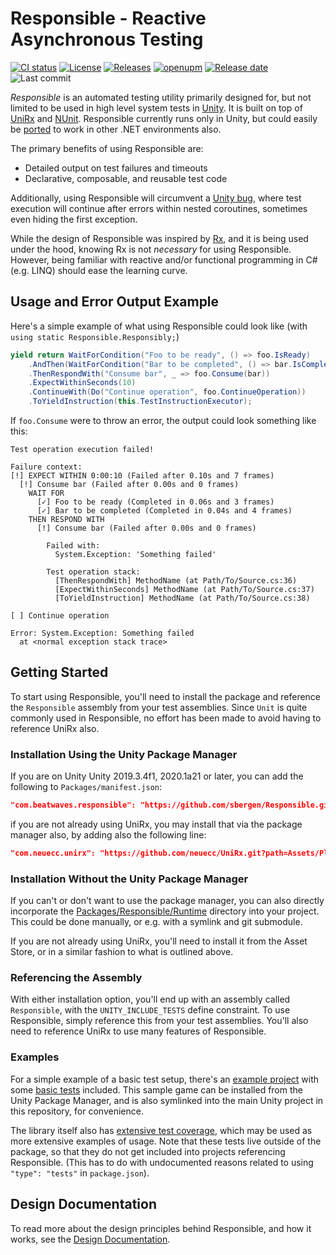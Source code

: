 # Responsible - Reactive Asynchronous Testing

[![CI status](https://github.com/sbergen/Responsible/workflows/CI/badge.svg)](https://github.com/sbergen/Responsible/actions?query=workflow%3ACI+branch%3Amain+)
[![License](https://img.shields.io/github/license/sbergen/Responsible.svg)](https://github.com/sbergen/Responsible/blob/main/LICENSE)
[![Releases](https://img.shields.io/github/v/release/sbergen/Responsible)](https://github.com/sbergen/Responsible/releases)
[![openupm](https://img.shields.io/npm/v/com.beatwaves.responsible?label=openupm&registry_uri=https://package.openupm.com)](https://openupm.com/packages/com.beatwaves.responsible/)
[![Release date](https://img.shields.io/github/release-date/sbergen/Responsible)](https://github.com/sbergen/Responsible/releases)
![Last commit](https://img.shields.io/github/last-commit/sbergen/Responsible)

*Responsible* is an automated testing utility primarily designed for,
but not limited to be used in high level system tests in [Unity](https://unity.com/).
It is built on top of [UniRx](https://github.com/neuecc/UniRx) and [NUnit](https://nunit.org/).
Responsible currently runs only in Unity,
but could easily be [ported](Packages/Responsible/Runtime/README.md#portability) to work in other .NET environments also.

The primary benefits of using Responsible are:
* Detailed output on test failures and timeouts
* Declarative, composable, and reusable test code

Additionally, using Responsible will circumvent a
[Unity bug](https://issuetracker.unity3d.com/issues/unitytests-do-not-fail-when-nested-coroutines-throws-an-exception),
where test execution will continue after errors within nested coroutines,
sometimes even hiding the first exception.

While the design of Responsible was inspired by [Rx](http://reactivex.io/),
and it is being used under the hood,
knowing Rx is not *necessary* for using Responsible.
However, being familiar with reactive and/or functional programming in C# (e.g. LINQ)
should ease the learning curve.

## Usage and Error Output Example

Here's a simple example of what using Responsible could look like
(with `using static Responsible.Responsibly;`) 

```cs
yield return WaitForCondition("Foo to be ready", () => foo.IsReady)
    .AndThen(WaitForCondition("Bar to be completed", () => bar.IsCompleted))
    .ThenRespondWith("Consume bar", _ => foo.Consume(bar))
    .ExpectWithinSeconds(10)
    .ContinueWith(Do("Continue operation", foo.ContinueOperation))
    .ToYieldInstruction(this.TestInstructionExecutor);
```

If `foo.Consume` were to throw an error, the output could look something like this:
```
Test operation execution failed!
 
Failure context:
[!] EXPECT WITHIN 0:00:10 (Failed after 0.10s and 7 frames)
  [!] Consume bar (Failed after 0.00s and 0 frames)
    WAIT FOR
      [✓] Foo to be ready (Completed in 0.06s and 3 frames)
      [✓] Bar to be completed (Completed in 0.04s and 4 frames)
    THEN RESPOND WITH
      [!] Consume bar (Failed after 0.00s and 0 frames)
 
        Failed with:
          System.Exception: 'Something failed'
 
        Test operation stack:
          [ThenRespondWith] MethodName (at Path/To/Source.cs:36)
          [ExpectWithinSeconds] MethodName (at Path/To/Source.cs:37)
          [ToYieldInstruction] MethodName (at Path/To/Source.cs:38)
 
[ ] Continue operation
 
Error: System.Exception: Something failed
  at <normal exception stack trace>
```

## Getting Started

To start using Responsible, you'll need to install the package and
reference the `Responsible` assembly from your test assemblies.
Since `Unit` is quite commonly used in Responsible,
no effort has been made to avoid having to reference UniRx also.

### Installation Using the Unity Package Manager

If you are on Unity Unity 2019.3.4f1, 2020.1a21 or later,
you can add the following to `Packages/manifest.json`:
```json
"com.beatwaves.responsible": "https://github.com/sbergen/Responsible.git?path=/Packages/Responsible"
``` 
if you are not already using UniRx, you may install that via the package manager also,
by adding also the following line:
```json
"com.neuecc.unirx": "https://github.com/neuecc/UniRx.git?path=Assets/Plugins/UniRx/Scripts"
```

### Installation Without the Unity Package Manager

If you can't or don't want to use the package manager, you can also directly incorporate
the [Packages/Responsible/Runtime](Packages/Responsible/Runtime) directory into your project.
This could be done manually, or e.g. with a symlink and git submodule.

If you are not already using UniRx, you'll need to install it from the Asset Store,
or in a similar fashion to what is outlined above.

### Referencing the Assembly

With either installation option, you'll end up with an assembly called `Responsible`,
with the `UNITY_INCLUDE_TESTS` define constraint.
To use Responsible, simply reference this from your test assemblies.
You'll also need to reference UniRx to use many features of Responsible.

### Examples

For a simple example of a basic test setup, 
there's an [example project](Packages/Responsible/Samples~/ResponsibleGame)
with some [basic tests](Packages/Responsible/Samples~/ResponsibleGame/PlayModeTests) included.
This sample game can be installed from the Unity Package Manager,
and is also symlinked into the main Unity project in this repository, for convenience.

The library itself also has [extensive test coverage](Assets/Tests/Runtime),
which may be used as more extensive examples of usage.
Note that these tests live outside of the package,
so that they do not get included into projects referencing Responsible.
(This has to do with undocumented reasons related to using `"type": "tests"` in `package.json`).

## Design Documentation

To read more about the design principles behind Responsible, and how it works,
see the [Design Documentation](Packages/Responsible/Runtime/README.md).
